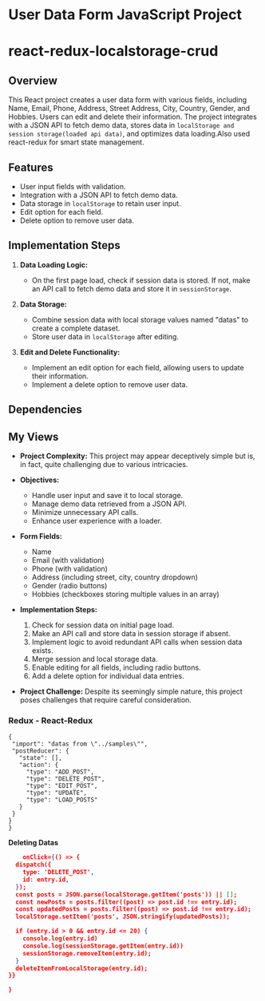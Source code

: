
# User Data Form JavaScript Project
# react-redux-localstorage-crud
## Overview

This React project creates a user data form with various fields, including Name, Email, Phone, Address, Street Address, City, Country, Gender, and Hobbies. Users can edit and delete their information. The project integrates with a JSON API to fetch demo data, stores data in `localStorage and session storage(loaded api data)`, and optimizes data loading.Also used react-redux for smart state management.


## Features

- User input fields with validation.
- Integration with a JSON API to fetch demo data.
- Data storage in `localStorage` to retain user input.
- Edit option for each field.
- Delete option to remove user data.

## Implementation Steps

1. **Data Loading Logic:**

   - On the first page load, check if session data is stored. If not, make an API call to fetch demo data and store it in `sessionStorage`.

2. **Data Storage:**

   - Combine session data with local storage values named "datas" to create a complete dataset.
   - Store user data in `localStorage` after editing.

3. **Edit and Delete Functionality:**

   - Implement an edit option for each field, allowing users to update their information.
   - Implement a delete option to remove user data.

## Dependencies
## My Views

- **Project Complexity:** This project may appear deceptively simple but is, in fact, quite challenging due to various intricacies.

- **Objectives:**
  - Handle user input and save it to local storage.
  - Manage demo data retrieved from a JSON API.
  - Minimize unnecessary API calls.
  - Enhance user experience with a loader.

- **Form Fields:**
  - Name
  - Email (with validation)
  - Phone (with validation)
  - Address (including street, city, country dropdown)
  - Gender (radio buttons)
  - Hobbies (checkboxes storing multiple values in an array)

- **Implementation Steps:**
  1. Check for session data on initial page load.
  2. Make an API call and store data in session storage if absent.
  3. Implement logic to avoid redundant API calls when session data exists.
  4. Merge session and local storage data.
  5. Enable editing for all fields, including radio buttons.
  6. Add a delete option for individual data entries.

- **Project Challenge:** Despite its seemingly simple nature, this project poses challenges that require careful consideration.
 ### Redux - React-Redux
 ``` json{
 {
  "import": "datas from \"../samples\"",
  "postReducer": {
    "state": [],
    "action": {
      "type": "ADD_POST",
      "type": "DELETE_POST",
      "type": "EDIT_POST",
      "type": "UPDATE",
      "type": "LOAD_POSTS"
    }
  }
}
}
```
**Deleting Datas**
``` json {
    onClick={() => {
  dispatch({
    type: 'DELETE_POST',
    id: entry.id,
  });
  const posts = JSON.parse(localStorage.getItem('posts')) || [];
  const newPosts = posts.filter((post) => post.id !== entry.id);
  const updatedPosts = posts.filter((post) => post.id !== entry.id);
  localStorage.setItem('posts', JSON.stringify(updatedPosts));

  if (entry.id > 0 && entry.id <= 20) {
    console.log(entry.id)
    console.log(sessionStorage.getItem(entry.id))
    sessionStorage.removeItem(entry.id);
  }
  deleteItemFromLocalStorage(entry.id);
}}

}
```
